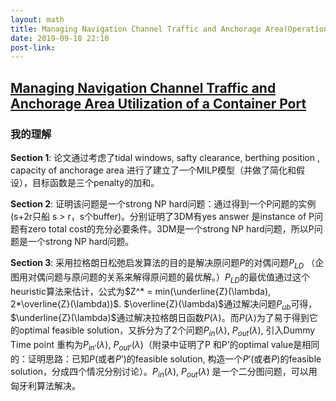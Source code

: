 ```yaml
---
layout: math
title: Managing Navigation Channel Traffic and Anchorage Area(Operational Research)
date: 2019-09-18 22:10
post-link:
---
```




## [Managing Navigation Channel Traffic and Anchorage Area Utilization of a Container Port][paper]

### 我的理解

**Section 1**: 论文通过考虑了tidal windows, safty clearance, berthing position , capacity of anchorage area 进行了建立了一个MILP模型（并做了简化和假设），目标函数是三个penalty的加和。

**Section 2**: 证明该问题是一个strong NP hard问题：通过得到一个P问题的实例(s+2r只船 s > r，s个buffer)。分别证明了3DM有yes answer 是instance of P问题有zero total cost的充分必要条件。3DM是一个strong NP hard问题，所以P问题是一个strong NP hard问题。

**Section 3**: 采用拉格朗日松弛启发算法的目的是解决原问题$P$的对偶问题$P_{LD}$ （企图用对偶问题与原问题的关系来解得原问题的最优解。）$P_{LD}$的最优值通过这个heuristic算法来估计，公式为$Z^* = min(\underline{Z}(\lambda),  2*\overline{Z}(\lambda))$. $\overline{Z}(\lambda)$通过解决问题$P_{ub}$可得，$\underline{Z}(\lambda)$通过解决拉格朗日函数$P(\lambda)$。而$P(\lambda)$为了易于得到它的optimal feasible solution，又拆分为了2个问题$P_{in}(\lambda)$, $P_{out}(\lambda)$, 引入Dummy Time point 重构为$P_{in'}(\lambda)$, $P_{out'}(\lambda)$（附录中证明了P 和P’的optimal value是相同的：证明思路：已知$P$(或者$P’$)的feasible solution, 构造一个$P’$(或者$P$)的feasible solution，分成四个情况分别讨论）。$P_{in}(\lambda)$, $P_{out}(\lambda)$ 是一个二分图问题，可以用匈牙利算法解决。

[paper]:<https://pubsonline.informs.org/doi/abs/10.1287/trsc.2018.0879?journalCode=trsc>